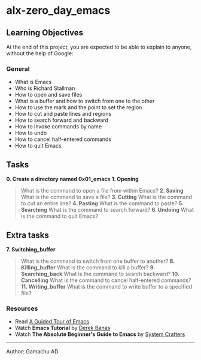 # alx-zero_day_emacs

## Learning Objectives

At the end of this project, you are expected to be able to explain to anyone, without the help of Google:

### General
* What is Emacs
* Who is Richard Stallman
* How to open and save files
* What is a buffer and how to switch from one to the other
* How to use the mark and the point to set the region
* How to cut and paste lines and regions
* How to search forward and backward
* How to invoke commands by name
* How to undo
* How to cancel half-entered commands
* How to quit Emacs

## Tasks
**0. Create a directory named 0x01\_emacs**
**1. Opening**
> What is the command to open a file from within Emacs?
**2. Saving**
> What is the command to save a file?
**3. Cutting**
> What is the command to cut an entire line?
**4. Pasting**
> What is the command to paste?
**5. Searching**
> What is the command to search forward?
**6. Undoing**
> What is the command to quit Emacs?

## Extra tasks
**7. Switching\_buffer**
> What is the command to switch from one buffer to another?
**8. Killing\_buffer**
> What is the command to kill a buffer?
**9. Searching\_back**
> What is the command to search backward?
**10. Cancelling**
> What is the command to cancel half-entered commands?
**11. Writing\_buffer**
> What is the command to write buffer to a specified file?

### Resources
* Read [A Guided Tour of Emacs](https://www.gnu.org/software/emacs/tour/)
* Watch **Emacs Tutorial** by [Derek Banas](https://www.youtube.com/watch?v=Iagbv974GlQ)
* Watch **The Absolute Beginner's Guide to Emacs** by [System Crafters](https://www.youtube.com/watch?v=48JlgiBpw_I)

---
Author: Gamachu AD
